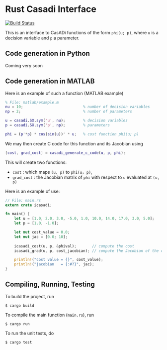 # Rust Casadi Interface
[![Build Status](https://travis-ci.org/alphaville/icasadi.svg?branch=master)](https://travis-ci.org/alphaville/icasadi)

This is an interface to CasADi functions of the form `phi(u; p)`, where `u`
is a decision variable and `p` a parameter.


## Code generation in Python

Coming very soon


## Code generation in MATLAB
Here is an example of such a function (MATLAB example)

```matlab
% File: matlab/example.m
nu = 10;                           % number of decision variables
np = 2;                            % number of parameters 

u = casadi.SX.sym('u', nu);        % decision variables
p = casadi.SX.sym('p', np);        % parameters

phi = (p'*p) * cos(sin(u))' * u;   % cost function phi(u; p)
```

We may then create C code for this function and its Jacobian using

```matlab
[cost, grad_cost] = casadi_generate_c_code(u, p, phi);
```


This will create two functions:

- `cost` : which maps `(u, p)` to `phi(u; p)`,
- `grad_cost` : the Jacobian matrix of `phi` with respect to `u` evaluated 
   at `(u, p)`


Here is an example of use:

```rust
// File: main.rs
extern crate icasadi;

fn main() {
    let u = [1.0, 2.0, 3.0, -5.0, 1.0, 10.0, 14.0, 17.0, 3.0, 5.0];
    let p = [1.0, -1.0];

    let mut cost_value = 0.0;
    let mut jac = [0.0; 10];
    
    icasadi_cost(u, p, &phival);       // compute the cost
    icasadi_grad(u, p, cost_jacobian); // compute the Jacobian of the cost

    println!("cost value = {}", cost_value);
    println!("jacobian   = {:#?}", jac);
}
```

## Compiling, Running, Testing

To build the project, run

```
$ cargo build
```

To compile the main function (`main.rs`), run

```
$ cargo run
```

To run the unit tests, do

```
$ cargo test
```
